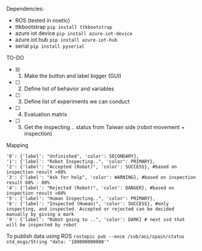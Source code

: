 Dependencies:
- ROS (tested in noetic)
- ttkbootstrap
`pip install ttkbootstrap`
- azure iot device
`pip install azure-iot-device`
- azure.iot.hub
`pip install azure-iot-hub`
- serial
`pip install pyserial`

TO-DO
- [x] 1. Make the button and label bigger (GUI) 
- [ ] 2. Define list of behavior and variables
- [ ] 3. Define list of experiments we can conduct
- [ ] 4. Evaluation matrix
- [ ] 5. Get the inspecting .. status from Taiwan side (robot movement + inspection)

Mapping
```
'0': {'label': "Unfinished", 'color': SECONDARY},
'1': {'label': "Robot Inspecting..", 'color': PRIMARY},
'2': {'label': "Accepted (Robot)", 'color': SUCCESS}, #based on inspection result >80%
'3': {'label': "Ask for help", 'color': WARNING}, #based on inspection result 60% - 80%
'4': {'label': "Rejected (Robot)", 'color': DANGER}, #based on inspection result <60%
'5': {'label': "Human Inspecting..", 'color': PRIMARY},
'6': {'label': "Inspected (Human)", 'color': SUCCESS}, #only inspecting, and inspected. Accepted or rejected can be decided manually by giving a mark
'9': {'label': "Robot going to ..", 'color': DARK} # next ssd that will be inspected by robot
```
To publish data using ROS
`rostopic pub --once /sub/aoi/spain/status std_msgs/String "data: '100000000000'"`




